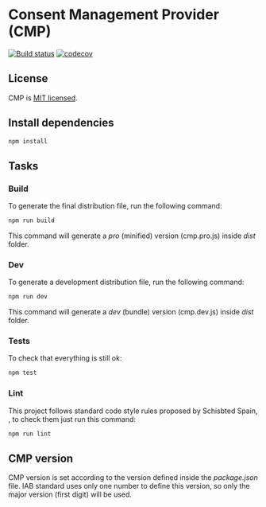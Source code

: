 # Consent Management Provider (CMP)

[![Build status](https://travis-ci.org/scm-spain/CMP.svg?branch=master)](https://travis-ci.org/scm-spain/CMP) [![codecov](https://codecov.io/gh/scm-spain/CMP/branch/master/graph/badge.svg)](https://codecov.io/gh/scm-spain/CMP)

## License
CMP is [MIT licensed](./LICENSE).

## Install dependencies

```bash
npm install
```

## Tasks

###  Build

To generate the final distribution file, run the following command:

```bash
npm run build
```

This command will generate a _pro_ (minified) version (cmp.pro.js) inside _dist_ folder.

###  Dev

To generate a development distribution file, run the following command:

```bash
npm run dev
```

This command will generate a _dev_ (bundle) version (cmp.dev.js) inside _dist_ folder.

###  Tests

To check that everything is still ok:

```bash
npm test
```

###  Lint

This project follows standard code style rules proposed by Schisbted Spain, , to check them just run this command: 

```bash
npm run lint
```

## CMP version

CMP version is set according to the version defined inside the _package.json_ file. IAB standard uses only one number to define this version, so only the major version (first digit) will be used.